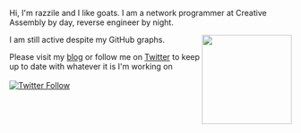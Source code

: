 
<p align="left">
Hi, I'm razzile and I like goats. I am a network programmer at Creative Assembly by day, reverse engineer by night. 
 </p>
 <p>
  <img align="right" src="https://spacego.at/goatOfTheDay" height=160px></img>
  </p>
<p>
I am still active despite my GitHub graphs.
</p>
<p align="left">
   Please visit my <a href="https://spacego.at/blog">blog</a> or follow me on <a href="https://twitter.com/Razzilient">Twitter</a> to keep up to date with whatever it is I'm working on
 </br>
 </br>
 <a href="https://twitter.com/Razzilient"><img alt="Twitter Follow" src="https://img.shields.io/twitter/follow/Razzilient?style=for-the-badge&color=09f&labelColor=black&logo=twitter&label=@Razzilient"></a>

</p>
